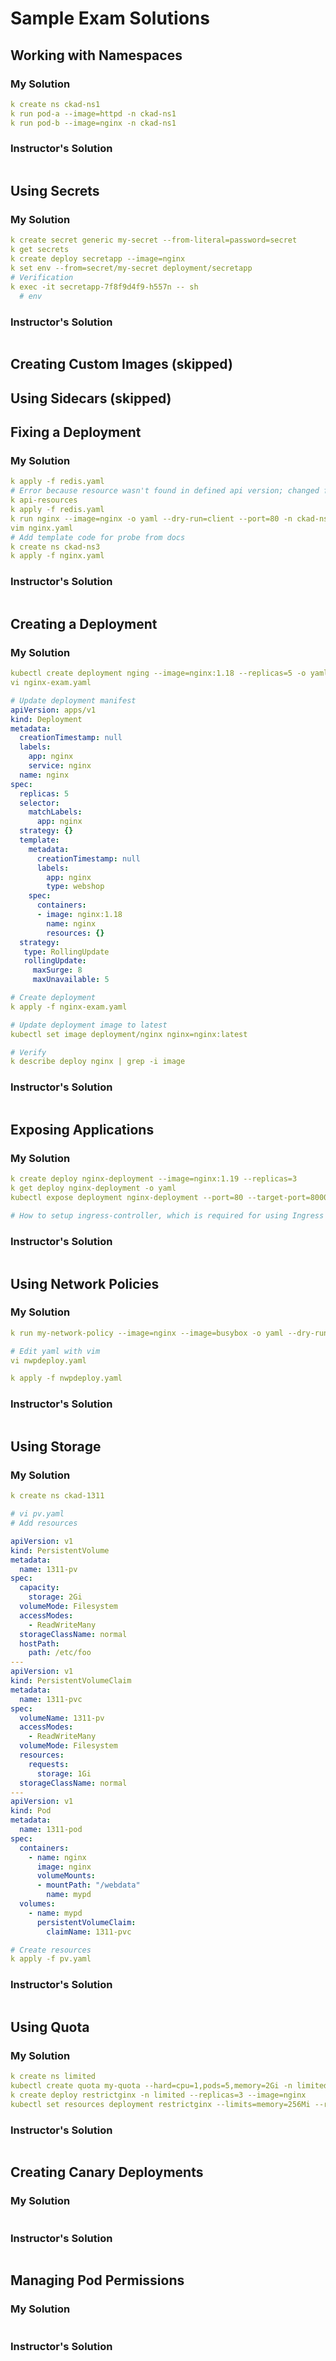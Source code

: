 # Sample Exam Solutions

## Working with Namespaces

### My Solution
```yaml
k create ns ckad-ns1
k run pod-a --image=httpd -n ckad-ns1
k run pod-b --image=nginx -n ckad-ns1
```

### Instructor's Solution
```yaml

```

## Using Secrets

### My Solution
```yaml
k create secret generic my-secret --from-literal=password=secret
k get secrets
k create deploy secretapp --image=nginx
k set env --from=secret/my-secret deployment/secretapp
# Verification
k exec -it secretapp-7f8f9d4f9-h557n -- sh
  # env
```

### Instructor's Solution
```yaml

```

## Creating Custom Images (skipped)

## Using Sidecars (skipped)

## Fixing a Deployment

### My Solution
```yaml
k apply -f redis.yaml
# Error because resource wasn't found in defined api version; changed from v1beta1 to v1
k api-resources
k apply -f redis.yaml
k run nginx --image=nginx -o yaml --dry-run=client --port=80 -n ckad-ns3 > nginx.yaml
vim nginx.yaml
# Add template code for probe from docs
k create ns ckad-ns3
k apply -f nginx.yaml
```

### Instructor's Solution
```yaml

```

## Creating a Deployment

### My Solution
```yaml
kubectl create deployment nging --image=nginx:1.18 --replicas=5 -o yaml --dry-run=client > nginx-exam.yaml
vi nginx-exam.yaml

# Update deployment manifest
apiVersion: apps/v1
kind: Deployment
metadata:
  creationTimestamp: null
  labels:
    app: nginx
    service: nginx
  name: nginx
spec:
  replicas: 5
  selector:
    matchLabels:
      app: nginx
  strategy: {}
  template:
    metadata:
      creationTimestamp: null
      labels:
        app: nginx
        type: webshop
    spec:
      containers:
      - image: nginx:1.18
        name: nginx
        resources: {}
  strategy:
   type: RollingUpdate
   rollingUpdate:
     maxSurge: 8 
     maxUnavailable: 5

# Create deployment
k apply -f nginx-exam.yaml

# Update deployment image to latest
kubectl set image deployment/nginx nginx=nginx:latest

# Verify
k describe deploy nginx | grep -i image
```

### Instructor's Solution
```yaml

```

## Exposing Applications

### My Solution
```yaml
k create deploy nginx-deployment --image=nginx:1.19 --replicas=3
k get deploy nginx-deployment -o yaml
kubectl expose deployment nginx-deployment --port=80 --target-port=8000 --type=NodePort -n ckad-ns6

# How to setup ingress-controller, which is required for using Ingress
```

### Instructor's Solution
```yaml

```

## Using Network Policies

### My Solution
```yaml
k run my-network-policy --image=nginx --image=busybox -o yaml --dry-run=client --port=80 --expose -- /bin/sh sleep 3600 > nwpdeploy.yaml

# Edit yaml with vim
vi nwpdeploy.yaml

k apply -f nwpdeploy.yaml
```

### Instructor's Solution
```yaml

```

## Using Storage

### My Solution
```yaml
k create ns ckad-1311

# vi pv.yaml
# Add resources

apiVersion: v1
kind: PersistentVolume
metadata:
  name: 1311-pv
spec:
  capacity:
    storage: 2Gi
  volumeMode: Filesystem
  accessModes:
    - ReadWriteMany
  storageClassName: normal
  hostPath:
    path: /etc/foo
---
apiVersion: v1
kind: PersistentVolumeClaim
metadata:
  name: 1311-pvc
spec:
  volumeName: 1311-pv
  accessModes:
    - ReadWriteMany
  volumeMode: Filesystem
  resources:
    requests:
      storage: 1Gi
  storageClassName: normal
---
apiVersion: v1
kind: Pod
metadata:
  name: 1311-pod
spec:
  containers:
    - name: nginx
      image: nginx
      volumeMounts:
      - mountPath: "/webdata"
        name: mypd
  volumes:
    - name: mypd
      persistentVolumeClaim:
        claimName: 1311-pvc

# Create resources
k apply -f pv.yaml
```

### Instructor's Solution
```yaml

```

## Using Quota

### My Solution
```yaml
k create ns limited
kubectl create quota my-quota --hard=cpu=1,pods=5,memory=2Gi -n limited
k create deploy restrictginx -n limited --replicas=3 --image=nginx
kubectl set resources deployment restrictginx --limits=memory=256Mi --requests=memory=64Mi -n limited
```

### Instructor's Solution
```yaml

```

## Creating Canary Deployments

### My Solution
```yaml

```

### Instructor's Solution
```yaml

```

## Managing Pod Permissions

### My Solution
```yaml

```

### Instructor's Solution
```yaml

```









































